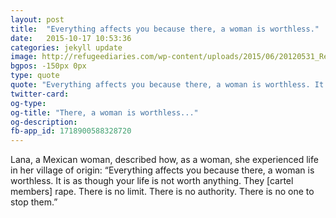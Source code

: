 ```yaml
---
layout: post
title:  "Everything affects you because there, a woman is worthless."
date:   2015-10-17 10:53:36
categories: jekyll update
image: http://refugeediaries.com/wp-content/uploads/2015/06/20120531_Reich_027805.jpg
bgpos: -150px 0px
type: quote
quote: "Everything affects you because there, a woman is worthless. It is as though your life is not worth anything..."
twitter-card:
og-type:
og-title: "There, a woman is worthless..."
og-description:
fb-app_id: 1718900588328720
---
```


Lana, a Mexican woman, described how, as a woman, she experienced life in her village of origin: “Everything affects you because there, a woman is worthless. It is as though your life is not worth anything. They [cartel members] rape. There is no limit. There is no authority. There is no one to stop them.”

